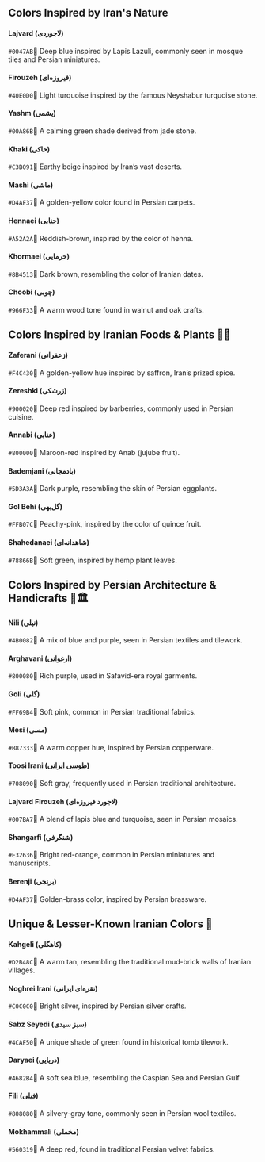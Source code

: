 ## Colors Inspired by Iran's Nature

#### Lajvard (لاجوردی) 
`#0047AB`🔹 Deep blue inspired by Lapis Lazuli, commonly seen in mosque tiles and Persian miniatures.

#### Firouzeh (فیروزه‌ای)
`#40E0D0`🔹 Light turquoise inspired by the famous Neyshabur turquoise stone.

#### Yashm (یشمی)
`#00A86B`🔹 A calming green shade derived from jade stone.

#### Khaki (خاکی)
`#C3B091`🔹 Earthy beige inspired by Iran’s vast deserts.

#### Mashi (ماشی) 
`#D4AF37`🔹 A golden-yellow color found in Persian carpets.

#### Hennaei (حنايی) 
`#A52A2A`🔹 Reddish-brown, inspired by the color of henna.

#### Khormaei (خرمایی) 
`#8B4513`🔹 Dark brown, resembling the color of Iranian dates.

#### Choobi (چوبی) 
`#966F33`🔹 A warm wood tone found in walnut and oak crafts.

## Colors Inspired by Iranian Foods & Plants 🍂🌿

#### Zaferani (زعفرانی) 
`#F4C430`🔹 A golden-yellow hue inspired by saffron, Iran’s prized spice.

#### Zereshki (زرشکی) 
`#900020`🔹 Deep red inspired by barberries, commonly used in Persian cuisine.

#### Annabi (عنابی) 
`#800000`🔹 Maroon-red inspired by Anab (jujube fruit).

#### Bademjani (بادمجانی) 
`#5D3A3A`🔹 Dark purple, resembling the skin of Persian eggplants.

#### Gol Behi (گل‌بهی) 
`#FFB07C`🔹 Peachy-pink, inspired by the color of quince fruit.

#### Shahedanaei (شاهدانه‌ای)  
`#78866B`🔹 Soft green, inspired by hemp plant leaves.

## Colors Inspired by Persian Architecture & Handicrafts 🏺🏛

#### Nili (نیلی) 
`#4B0082`🔹 A mix of blue and purple, seen in Persian textiles and tilework.

#### Arghavani (ارغوانی) 
`#800080`🔹 Rich purple, used in Safavid-era royal garments.

#### Goli (گلی) 
`#FF69B4`🔹 Soft pink, common in Persian traditional fabrics.

#### Mesi (مسی) 
`#B87333`🔹 A warm copper hue, inspired by Persian copperware.

#### Toosi Irani (طوسی ایرانی) 
`#708090`🔹 Soft gray, frequently used in Persian traditional architecture.

#### Lajvard Firouzeh (لاجورد فیروزه‌ای) 
`#007BA7`🔹 A blend of lapis blue and turquoise, seen in Persian mosaics.

#### Shangarfi (شنگرفی) 
`#E32636`🔹 Bright red-orange, common in Persian miniatures and manuscripts.

#### Berenji (برنجی) 
`#D4AF37`🔹 Golden-brass color, inspired by Persian brassware.

## Unique & Lesser-Known Iranian Colors 🎨

#### Kahgeli (کاهگلی) 
`#D2B48C`🔹 A warm tan, resembling the traditional mud-brick walls of Iranian villages.

#### Noghrei Irani (نقره‌ای ایرانی) 
`#C0C0C0`🔹 Bright silver, inspired by Persian silver crafts.

#### Sabz Seyedi (سبز سیدی) 
`#4CAF50`🔹 A unique shade of green found in historical tomb tilework.

#### Daryaei (دریایی)
`#4682B4`🔹 A soft sea blue, resembling the Caspian Sea and Persian Gulf.

#### Fili (فیلی) 
`#808080`🔹 A silvery-gray tone, commonly seen in Persian wool textiles.

#### Mokhammali (مخملی)
`#560319`🔹 A deep red, found in traditional Persian velvet fabrics.

